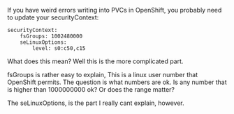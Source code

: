 If you have weird errors writing into PVCs in OpenShift, you probably need to update your securityContext:

```
securityContext:
    fsGroups: 1002480000
    seLinuxOptions:
        level: s0:c50,c15
```

What does this mean? Well this is the more complicated part.

fsGroups is rather easy to explain, This is a linux user number that OpenShift permits. The question is what numbers are ok. Is any number that is higher than 1000000000 ok? Or does the range matter?

The seLinuxOptions, is the part I really cant explain, however.